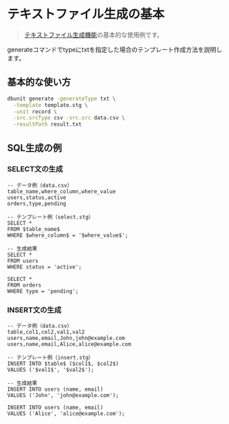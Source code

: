 # テキストファイル生成の基本

> [テキストファイル生成機能](../02-txt-generate.md)の基本的な使用例です。

generateコマンドでtypeにtxtを指定した場合のテンプレート作成方法を説明します。

## 基本的な使い方

```bash
dbunit generate -generateType txt \
  -template template.stg \
  -unit record \
  -src.srcType csv -src.src data.csv \
  -resultPath result.txt
```

## SQL生成の例

### SELECT文の生成
```
-- データ例（data.csv）
table_name,where_column,where_value
users,status,active
orders,type,pending

-- テンプレート例（select.stg）
SELECT * 
FROM $table_name$
WHERE $where_column$ = '$where_value$';

-- 生成結果
SELECT * 
FROM users
WHERE status = 'active';

SELECT * 
FROM orders
WHERE type = 'pending';
```

### INSERT文の生成
```
-- データ例（data.csv）
table,col1,col2,val1,val2
users,name,email,John,john@example.com
users,name,email,Alice,alice@example.com

-- テンプレート例（insert.stg）
INSERT INTO $table$ ($col1$, $col2$)
VALUES ('$val1$', '$val2$');

-- 生成結果
INSERT INTO users (name, email)
VALUES ('John', 'john@example.com');

INSERT INTO users (name, email)
VALUES ('Alice', 'alice@example.com');
```
